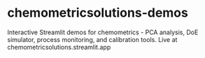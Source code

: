 # chemometricsolutions-demos
Interactive Streamlit demos for chemometrics - PCA analysis, DoE simulator, process monitoring, and calibration tools. Live at chemometricsolutions.streamlit.app
